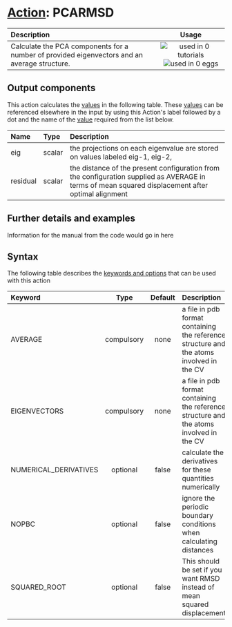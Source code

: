 # [Action](actions.md): PCARMSD

| Description    | Usage |
|:--------|:--------:|
| Calculate the PCA components for a number of provided eigenvectors and an average structure. | ![used in 0 tutorials](https://img.shields.io/badge/tutorials-0-red.svg)![used in 0 eggs](https://img.shields.io/badge/nest-0-red.svg) | 

## Output components

This action calculates the [values](pecifying_arguments.html) in the following table.  These [values](pecifying_arguments.html) can be referenced elsewhere in the input by using this Action's label followed by a dot and the name of the [value](pecifying_arguments.html) required from the list below.

| Name | Type | Description |
|:-------|:-----|:-------|
| eig | scalar | the projections on each eigenvalue are stored on values labeled eig-1, eig-2,  | 
| residual | scalar | the distance of the present configuration from the configuration supplied as AVERAGE in terms of mean squared displacement after optimal alignment  | 


## Further details and examples 
Information for the manual from the code would go in here 
## Syntax 
The following table describes the [keywords and options](parsing.md) that can be used with this action 

| Keyword | Type | Default | Description |
|:-------|:----:|:-------:|:-----------|
| AVERAGE | compulsory | none | a file in pdb format containing the reference structure and the atoms involved in the CV |
| EIGENVECTORS | compulsory | none | a file in pdb format containing the reference structure and the atoms involved in the CV |
| NUMERICAL_DERIVATIVES | optional | false |  calculate the derivatives for these quantities numerically |
| NOPBC | optional | false |  ignore the periodic boundary conditions when calculating distances |
| SQUARED_ROOT | optional | false |   This should be set if you want RMSD instead of mean squared displacement  |
